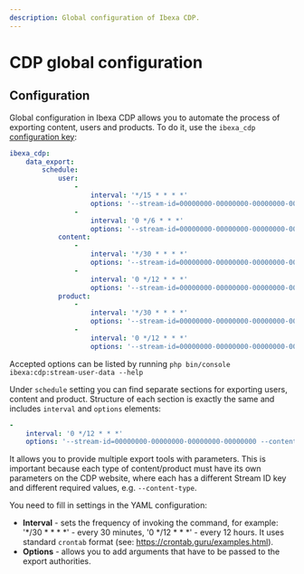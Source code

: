 ```yaml
---
description: Global configuration of Ibexa CDP.
---
```


# CDP global configuration

## Configuration

Global configuration in Ibexa CDP allows you to automate the process of exporting content, users and products.
To do it, use the `ibexa_cdp` [configuration key](configuration.md#configuration-files):

```yaml
ibexa_cdp:
    data_export:
        schedule:
            user:
                -
                    interval: '*/15 * * * *'
                    options: '--stream-id=00000000-00000000-00000000-00000000 --user-content-type=user --no-draft'
                -
                    interval: '0 */6 * * *'
                    options: '--stream-id=00000000-00000000-00000000-00000000 --user-content-type=user --no-draft'
            content:
                -
                    interval: '*/30 * * * *'
                    options: '--stream-id=00000000-00000000-00000000-00000000 --content-type=article --no-draft'
                -
                    interval: '0 */12 * * *'
                    options: '--stream-id=00000000-00000000-00000000-00000000 --content-type=article --no-draft'
            product:
                -
                    interval: '*/30 * * * *'
                    options: '--stream-id=00000000-00000000-00000000-00000000 --product-type=computer --no-draft'
                -
                    interval: '0 */12 * * *'
                    options: '--stream-id=00000000-00000000-00000000-00000000 --product-type=computer --no-draft'
```

Accepted options can be listed by running `php bin/console ibexa:cdp:stream-user-data --help`

Under `schedule` setting you can find separate sections for exporting users, content and product. 
Structure of each section is exactly the same and includes `interval` and `options` elements:

```yaml
-
    interval: '0 */12 * * *'
    options: '--stream-id=00000000-00000000-00000000-00000000 --content-type=article --no-draft'
```

It allows you to provide multiple export tools with parameters. This is important because each type of content/product must have its own parameters on the CDP website, where each has a different Stream ID key and different required values, e.g. `--content-type`.

You need to fill in settings in the YAML configuration:

- **Interval** - sets the frequency of invoking the command, for example: '*/30 * * * *' - every 30 minutes, '0 */12 * * *' - every 12 hours. 
It uses standard `crontab` format (see: https://crontab.guru/examples.html).
- **Options** - allows you to add arguments that have to be passed to the export authorities.



